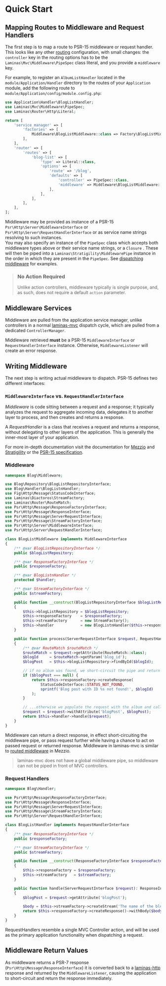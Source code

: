 # Quick Start

## Mapping Routes to Middleware and Request Handlers

The first step is to map a route to PSR-15 middleware or request handler. This looks like any other
[routing](https://docs.laminas.dev/laminas-mvc/routing/) configuration, with small changes: the `controller` key in the
routing options has to be the `Laminas\Mvc\Middleware\PipeSpec` class literal, and you provide a `middleware` key.

For example, to register an `AlbumListHandler` located in the `module/Application/Handler` directory to the routes of
your `Application` module, add the following route to `module/Application/config/module.config.php`:

```php
use Application\Handler\BlogListHandler;
use Laminas\Mvc\Middleware\PipeSpec;
use Laminas\Router\Http\Literal;

return [
    'service_manager' => [
        'factories' => [
            Middleware\BlogListMiddleware::class => Factory\BlogListMiddlewareFactory::class,
        ],
    ],
    'router' => [
        'routes' => [
            'blog-list' => [
                'type' => Literal::class,
                'options' => [
                    'route' => '/blog',
                    'defaults' => [
                        'controller' => PipeSpec::class,
                        'middleware' => Middleware\BlogListMiddleware::class,
                    ],
                ],
            ],
        ],
    ],
];
```

Middleware may be provided as instance of a PSR-15 `Psr\Http\Server\MiddlewareInterface`
or `Psr\Http\Server\RequestHandlerInterface`
or as service name strings resolving to such instances.  
You may also specify an instance of the `PipeSpec` class which accepts both middleware types above or their service name
strings, or a `Closure` . These will then be piped into a `Laminas\Stratigility\MiddlewarePipe` instance in the order in
which they are present in the `PipeSpec`. See [dispatching middleware](dispatching-middleware.md) for examples.

> ### No Action Required
>
> Unlike action controllers, middleware typically is single purpose, and, as
> such, does not require a default `action` parameter.

## Middleware Services

Middleware are pulled from the application service manager, unlike controllers in a normal
[laminas-mvc](https://docs.laminas.dev/laminas-mvc/) dispatch cycle, which are pulled from a
dedicated `ControllerManager`.

Middleware retrieved **must** be a PSR-15 `MiddlewareInterface` or `RequestHandlerInterface` instance.
Otherwise, `MiddlewareListener` will create an error response.

## Writing Middleware

The next step is writing actual middleware to dispatch. PSR-15 defines two different interfaces:

### `MiddlewareInterface` vs. `RequestHandlerInterface`

_Middleware_ is code sitting between a request and a response; it typically analyzes the request to aggregate incoming data, delegates it to another layer to process, and then creates and returns a response.

A _RequestHandler_ is a class that receives a request and returns a response, without delegating to other layers of the application. This is generally the inner-most layer of your application.

For more in-depth documentation visit the documentation for [Mezzio](https://docs.mezzio.dev/mezzio/v3/getting-started/features/)
and [Stratigility](https://docs.laminas.dev/laminas-stratigility/v3/intro/) or the [PSR-15 specification](https://www.php-fig.org/psr/psr-15/).

### Middleware

```php
namespace Blog\Middleware;

use Blog\Repository\BlogListRepositoryInterface;
use Blog\Handler\BlogListnHandler;
use Fig\Http\Message\StatusCodeInterface;
use Laminas\Diactoros\StreamFactory;
use Laminas\Router\RouteMatch;
use Psr\Http\Message\ResponseFactoryInterface;
use Psr\Http\Message\ResponseInterface;
use Psr\Http\Message\ServerRequestInterface;
use Psr\Http\Message\StreamFactoryInterface;
use Psr\Http\Server\MiddlewareInterface;
use Psr\Http\Server\RequestHandlerInterface;

class BlogListMiddleware implements MiddlewareInterface
{
    /** @var BlogListRepositoryInterface */
    public $blogListRepository;

    /** @var ResponseFactoryInterface */
    public $responseFactory;

    /** @var BlogListnHandler */
    protected $handler;

    /** @var StreamFactoryInterface */
    public $streamFactory;

    public function __construct(BlogListRepositoryInterface $blogListRepository, ResponseFactoryInterface $responseFactory)
    {
        $this->blogListRepository = $blogListRepository;
        $this->responseFactory    = $responseFactory;
        $this->streamFactory      = new StreamFactory();
        $this->handler            = new BlogListnHandler($this->responseFactory, $this->streamFactory);
    }

    public function process(ServerRequestInterface $request, RequestHandlerInterface $handler): ResponseInterface
    {
        /** @var RouteMatch $routeMatch */
        $routeMatch = $request->getAttribute(RouteMatch::class);
        $blogId     = $routeMatch->getParam('blog_id');
        $blogPost   = $this->blogListRepository->findById($blogId);

        // if no album was found, we short-circuit the pipe and return a 404 error:
        if ($blogPost === null) {
            return $this->responseFactory->createResponse(
                StatusCodeInterface::STATUS_NOT_FOUND,
                sprintf('Blog post with ID %s not found!', $blogId)
            );
        }

        // ...otherwise we populate the request with the album and call the RequestHandler
        $request = $request->withAttribute('blogPost', $blogPost);
        return $this->handler->handle($request);
    }
}
```

Middleware can return a direct response, in effect short-circuiting the middleware pipe, or pass request further
while having a chance to act on passed request or returned response.
Middleware in laminas-mvc is similar to [routed middleware](https://docs.mezzio.dev/mezzio/v3/features/router/piping/#routing)
in Mezzio.
> laminas-mvc does not have a global middleware pipe, so middleware can not be piped in front of MVC controllers.

### Request Handlers

```php
namespace Blog\Handler;

use Psr\Http\Message\ResponseFactoryInterface;
use Psr\Http\Message\ResponseInterface;
use Psr\Http\Message\ServerRequestInterface;
use Psr\Http\Message\StreamFactoryInterface;
use Psr\Http\Server\RequestHandlerInterface;

class BlogListHandler implements RequestHandlerInterface
{
    /** @var ResponseFactoryInterface */
    public $responseFactory;

    /** @var StreamFactoryInterface */
    public $streamFactory;

    public function __construct(ResponseFactoryInterface $responseFactory, StreamFactoryInterface $streamFactory)
    {
        $this->responseFactory = $responseFactory;
        $this->streamFactory   = $streamFactory;
    }

    public function handle(ServerRequestInterface $request): ResponseInterface
    {
        $blogPost = $request->getAttribute('blogPost');

        $body = $this->streamFactory->createStream('The name of the blog post title is: ' . $blogPost->getTitle());
        return $this->responseFactory->createResponse()->withBody($body);
    }
}
```

RequestHandlers resemble a single MVC Controller action, and will be used as the primary application functionality when
dispatching a request.

## Middleware Return Values

As middleware returns a PSR-7 response (`Psr\Http\Message\ResponseInterface`) it is converted back to a
[laminas-http](https://docs.laminas.dev/laminas-http/) response and returned by the `MiddlewareListener`, causing the
application to short-circuit and return the response immediately.
